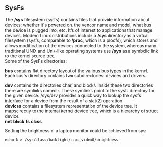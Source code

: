 ## SysFs
The **/sys** filesystem (sysfs) contains files that provide information about devices: whether it's powered on, the vendor name and model, what bus the device is plugged into, etc. It's of interest to applications that manage devices. Modern Linux distributions include a **/sys**  directory as a virtual filesystem (sysfs, comparable to **/proc**, which is a procfs), which stores and allows modification of the devices connected to the system, whereas many traditional UNIX and Unix-like operating systems use **/sys** as a symbolic link to the kernel source tree.
<br />
Some of the SysFs directories:


**bus** contains flat directory layout of the various bus types in the kernel. Each bus's directory contains two subdirectories: devices and drivers.<br />

**dev** contains the directories char/ and block/. Inside these two directories there are symlinks named <major>:<minior>. These symlinks point to the sysfs directory for the given device. /sys/dev provides a quick way to lookup the sysfs interface for a device from the result of a stat(2) operation. <br />
**devices** contains a filesystem representation of the device tree. It mapsdirectly to the internal kernel device tree, which is a hierarchy of struct device.<br />
**net**  **block** **fs** **class**
<br /> 

Setting the brightness of a laptop monitor could be achieved from sys:
```{r, engine='bash', count_lines}
echo N > /sys/class/backlight/acpi_video0/brightness

```
